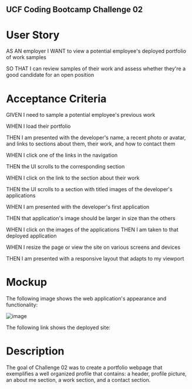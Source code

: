 ## UCF Coding Bootcamp Challenge 02

# User Story

AS AN employer I WANT to view a potential employee's deployed portfolio of work samples

SO THAT I can review samples of their work and assess whether they're a good candidate for an open position


# Acceptance Criteria

GIVEN I need to sample a potential employee's previous work

WHEN I load their portfolio 

THEN I am presented with the developer's name, a recent photo or avatar, and links to sections about them,
their work, and how to contact them

WHEN I click one of the links in the navigation

THEN the UI scrolls to the corresponding section

WHEN I click on the link to the section about their work

THEN the UI scrolls to a section with titled images of the developer's applications

WHEN I am presented with the developer's first application

THEN that application's image should be larger in size than the others

WHEN I click on the images of the applications THEN I am taken to that deployed application

WHEN I resize the page or view the site on various screens and devices

THEN I am presented with a responsive layout that adapts to my viewport


# Mockup

The following image shows the web application's appearance and functionality:








![image](https://user-images.githubusercontent.com/111001779/194683788-726b8c46-9314-4594-85fc-974d2bc3437c.png)













The following link shows the deployed site:


# Description

The goal of Challenge 02 was to create a portfolio webpage that exemplifies a well organized 
profile that contains: a header, profile picture, an about me section, a work section, and a contact section.
